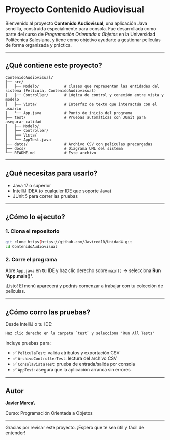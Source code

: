 #  Proyecto Contenido Audiovisual

Bienvenido al proyecto **Contenido Audiovisual**, una aplicación Java sencilla, construida especialmente para consola. Fue desarrollada como parte del curso de *Programación Orientada a Objetos* en la Universidad Politécnica Salesiana, y tiene como objetivo ayudarte a gestionar películas de forma organizada y práctica.

---

## ¿Qué contiene este proyecto?

```
ContenidoAudiovisual/
├── src/
│   ├── Modelo/           # Clases que representan las entidades del sistema (Película, ContenidoAudiovisual)
│   ├── Controller/       # Lógica de control y conexión entre vista y modelo
│   ├── Vista/            # Interfaz de texto que interactúa con el usuario
│   └── App.java          # Punto de inicio del programa
├── test/                 # Pruebas automáticas con JUnit para asegurar calidad
│   ├── Modelo/
│   ├── Controller/
│   ├── Vista/
│   └── AppTest.java
├── datos/                # Archivo CSV con películas precargadas
├── docs/                 # Diagrama UML del sistema
└── README.md             # Este archivo
```

---

##  ¿Qué necesitas para usarlo?

- Java 17 o superior
- IntelliJ IDEA (o cualquier IDE que soporte Java)
- JUnit 5 para correr las pruebas

---

##  ¿Cómo lo ejecuto?

### 1. Clona el repositorio

```bash
git clone https(https://github.com/Javired10/Unidad4.git
cd ContenidoAudiovisual
```

### 2. Corre el programa

Abre `App.java` en tu IDE y haz clic derecho sobre `main()` → selecciona **Run 'App.main()'**.

¡Listo! El menú aparecerá y podrás comenzar a trabajar con tu colección de películas.

---

##  ¿Cómo corro las pruebas?

Desde IntelliJ o tu IDE:

```
Haz clic derecho en la carpeta `test` y selecciona 'Run All Tests'
```

Incluye pruebas para:

- ✅ `PeliculaTest`: valida atributos y exportación CSV
- ✅ `ArchivoControllerTest`: lectura del archivo CSV
- ✅ `ConsolaVistaTest`: prueba de entrada/salida por consola
- ✅ `AppTest`: asegura que la aplicación arranca sin errores

---

##  Autor

**Javier Marca**\

 Curso: Programación Orientada a Objetos

---

Gracias por revisar este proyecto. ¡Espero que te sea útil y fácil de entender!

